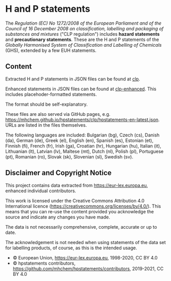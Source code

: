 # H and P statements

The
*Regulation (EC) No 1272/2008 of the European Parliament and of the Council of 16 December 2008 on classification, labelling and packaging of substances and mixtures*
("CLP regulation") includes **hazard statements** and **precautionary statements**. These are the H and P statements of the
*Globally Harmonised System of Classification and Labelling of Chemicals* (GHS), extended by a few EUH statements.



## Content

Extracted H and P statements in JSON files can be found at [clp](https://github.com/mhchem/hpstatements/tree/master/clp).

Enhanced statements in JSON files can be found at [clp-enhanced](https://github.com/mhchem/hpstatements/tree/master/clp-enhanced). This includes placehoder-formatted statements.

The format should be self-explanatory.
 
These files are also served via GitHub pages, e.g. <https://mhchem.github.io/hpstatements/clp/hpstatements-en-latest.json>. URLs are listed in the files themselves.

The following languages are included: Bulgarian (bg), Czech (cs), Danish (da), German (de), Greek (el), English (en), Spanish (es), Estonian (et), Finnish (fi), French (fr), Irish (ga), Croatian (hr), Hungarian (hu), Italian (it), Lithuanian (lt), Latvian (lv), Maltese (mt), Dutch (nl), Polish (pl), Portuguese (pt), Romanian (ro), Slovak (sk), Slovenian (sl), Swedish (sv).



## Disclaimer and Copyright Notice

This project
contains data extracted from <https://eur-lex.europa.eu>, enhanced individual contributors.

This work is licensed under the Creative Commons Attribution 4.0 International licence​​ (<https://creativecommons.org/licenses/by/4.0/>). This means that you can re-use the content provided you acknowledge the source and indicate any changes you have made.

The data is not necessarily comprehensive, complete, accurate or up to date.

The acknowledgement is not needed when using statements of the data set for labelling products, of course, as this is the intended usage.

- © European Union, https://eur-lex.europa.eu, 1998-2020, CC BY 4.0
- © hpstatements contributors, https://github.com/mhchem/hpstatements/contributors, 2019-2021, CC BY 4.0